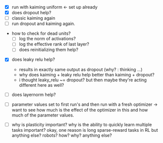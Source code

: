 - [X] run with kaiming uniform <- set up already
- [X] does dropout help?
- [ ] classic kaiming again
- [ ] run dropout and kaiming again.
- how to check for dead units?
    - [ ] log the norm of activations?
    - [ ] log the effective rank of last layer?
    - [ ] does reinitializing them help?
- [X] does leaky relu help?
    - results in exactly same output as dropout (why? : thinking ...)
    - why does kaiming + leaky relu help better than kaiming + dropout?
    - i thought leaky_relu ~= dropout? but then maybe they're acting different here as well?
- [ ] does layernorm help?
- [ ] parameter values set to first run's and then run with a fresh optimizer -> want to see how much is the effect of the optimizer in this and how much of the parameter values. 

- [ ] why is plasticity important? why is the ability to quickly learn multiple tasks important? okay, one reason is long sparse-reward tasks in RL but anything else? robots? how? why? anything else?